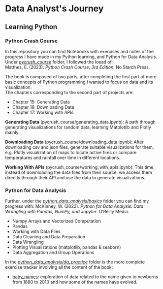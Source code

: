 # Data Analyst's Journey 
## Learning Python
### Python Crash Course
In this repository you can find Notebooks with exercises and notes of the progress I have made in my Python learning, and Python for Data Analysis.<br>
Under [*pycrush_course*](https://github.com/almanzanas/DataAnalystsJourney/tree/main/pycrush_course) folder, I followed the loead of:<br>
Matthes, E. (2023). *Python Crash Course, 3rd Edition*. No Starch Press.

The book is composed of two parts, after completing the first part of more basic concepts of Python programming I wanted to focus on data and its visualization.<br>
The chapters corresponding to the second part of projects are:<br>
- Chapter 15: Generating Data
- Chapter 16: Downloading Data
- Chapter 17: Working with APIs

**Generating Data** (pycrush_course/generating_data.ipynb): A path through generating visualizations for random data, learning Matplotlib and Plotly mainly.

**Downloading Data** (pycrush_course/downloading_data.ipynb): After downloading csv and json files, generate suitable visualizations for them, e.g. Plotly visualization of maps to locate active fires or compare temperatures and rainfall over time in different locations.

**Working With APIs** (pycrush_course/working_with_apis.ipynb): This time, instead of downloading the data files from their source, we access them directly through their API and use the data to generate visualizations.

### Python for Data Analysis

Further, under the [*python_data_analysis/basics*](https://github.com/almanzanas/DataAnalystsJourney/tree/main/python_data_analysis/basics) folder you can find my progress with:
McKinney, W. (2022). *Python for Data Analysis: Data Wrangling with Pandas, NumPy, and Jupyter*. O’Reilly Media.

- Numpy Arrays and Vectorized Computation
- Pandas
- Working with Data Files
- Data Cleaning and Data Preparation
- Data Wrangling
- Plotting Visualizations (matplotlib, pandas & seaborn)
- Data Aggregation and Group Operations

In the [*python_data_analysis/da_practice*](https://github.com/almanzanas/DataAnalystsJourney/tree/main/python_data_analysis/da_practice) folder is the more complete exercise tracker involving all the content of the book:
- [baby_names](https://github.com/almanzanas/DataAnalystsJourney/blob/main/python_data_analysis/da_practice/notebooks/baby_names.ipynb): exploration of data related to the name given to newborns from 1880 to 2010 and how some of the names have evolved.
